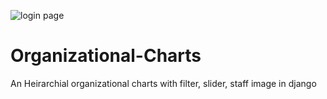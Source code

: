 ![login page](https://user-images.githubusercontent.com/80151279/114074979-a1c43580-98c2-11eb-84e0-6fecf449b709.png)
# Organizational-Charts
An Heirarchial organizational charts with filter, slider, staff image in django
